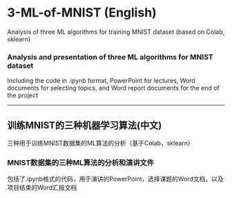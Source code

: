 # 3-ML-of-MNIST  (English)
Analysis of three ML algorithms for training MNIST dataset (based on Colab, sklearn)

### Analysis and presentation of three ML algorithms for MNIST dataset
Including the code in .ipynb format, PowerPoint for lectures, Word documents for selecting topics, and Word report documents for the end of the project

---


## 训练MNIST的三种机器学习算法(中文)
三种用于训练MNIST数据集的ML算法的分析（基于Colab，sklearn）

### MNIST数据集的三种ML算法的分析和演讲文件
包括了.ipynb格式的代码，用于演讲的PowerPoint，选择课题的Word文档，以及项目结束的Word汇报文档
